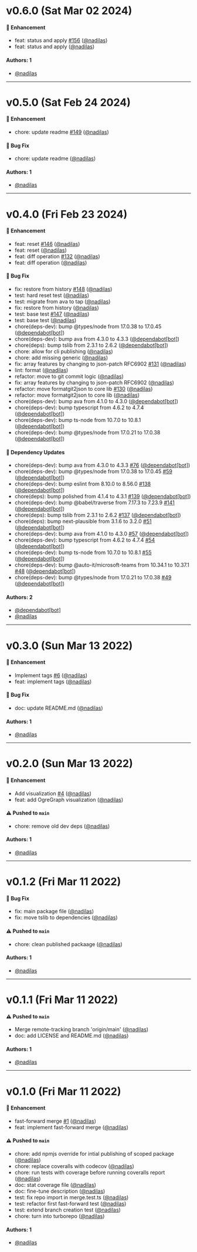 # v0.6.0 (Sat Mar 02 2024)

#### 🚀 Enhancement

- feat: status and apply [#156](https://github.com/dotindustries/ogre/pull/156) ([@nadilas](https://github.com/nadilas))
- feat: status and apply ([@nadilas](https://github.com/nadilas))

#### Authors: 1

- [@nadilas](https://github.com/nadilas)

---

# v0.5.0 (Sat Feb 24 2024)

#### 🚀 Enhancement

- chore: update readme [#149](https://github.com/dotindustries/ogre/pull/149) ([@nadilas](https://github.com/nadilas))

#### 🐛 Bug Fix

- chore: update readme ([@nadilas](https://github.com/nadilas))

#### Authors: 1

- [@nadilas](https://github.com/nadilas)

---

# v0.4.0 (Fri Feb 23 2024)

#### 🚀 Enhancement

- feat: reset [#146](https://github.com/dotindustries/ogre/pull/146) ([@nadilas](https://github.com/nadilas))
- feat: reset ([@nadilas](https://github.com/nadilas))
- feat: diff operation [#132](https://github.com/dotindustries/ogre/pull/132) ([@nadilas](https://github.com/nadilas))
- feat: diff operation ([@nadilas](https://github.com/nadilas))

#### 🐛 Bug Fix

- fix: restore from history [#148](https://github.com/dotindustries/ogre/pull/148) ([@nadilas](https://github.com/nadilas))
- test: hard reset test ([@nadilas](https://github.com/nadilas))
- test: migrate from ava to tap ([@nadilas](https://github.com/nadilas))
- fix: restore from history ([@nadilas](https://github.com/nadilas))
- test: base test [#147](https://github.com/dotindustries/ogre/pull/147) ([@nadilas](https://github.com/nadilas))
- test: base test ([@nadilas](https://github.com/nadilas))
- chore(deps-dev): bump @types/node from 17.0.38 to 17.0.45 ([@dependabot[bot]](https://github.com/dependabot[bot]))
- chore(deps-dev): bump ava from 4.3.0 to 4.3.3 ([@dependabot[bot]](https://github.com/dependabot[bot]))
- chore(deps): bump tslib from 2.3.1 to 2.6.2 ([@dependabot[bot]](https://github.com/dependabot[bot]))
- chore: allow for cli publishing ([@nadilas](https://github.com/nadilas))
- chore: add missing generic ([@nadilas](https://github.com/nadilas))
- fix: array features by changing to json-patch RFC6902 [#131](https://github.com/dotindustries/ogre/pull/131) ([@nadilas](https://github.com/nadilas))
- lint: format ([@nadilas](https://github.com/nadilas))
- refactor: move to git commit logic ([@nadilas](https://github.com/nadilas))
- fix: array features by changing to json-patch RFC6902 ([@nadilas](https://github.com/nadilas))
- refactor: move formatgit2json to core lib [#130](https://github.com/dotindustries/ogre/pull/130) ([@nadilas](https://github.com/nadilas))
- refactor: move formatgit2json to core lib ([@nadilas](https://github.com/nadilas))
- chore(deps-dev): bump ava from 4.1.0 to 4.3.0 ([@dependabot[bot]](https://github.com/dependabot[bot]))
- chore(deps-dev): bump typescript from 4.6.2 to 4.7.4 ([@dependabot[bot]](https://github.com/dependabot[bot]))
- chore(deps-dev): bump ts-node from 10.7.0 to 10.8.1 ([@dependabot[bot]](https://github.com/dependabot[bot]))
- chore(deps-dev): bump @types/node from 17.0.21 to 17.0.38 ([@dependabot[bot]](https://github.com/dependabot[bot]))

#### 🔩 Dependency Updates

- chore(deps-dev): bump ava from 4.3.0 to 4.3.3 [#76](https://github.com/dotindustries/ogre/pull/76) ([@dependabot[bot]](https://github.com/dependabot[bot]))
- chore(deps-dev): bump @types/node from 17.0.38 to 17.0.45 [#59](https://github.com/dotindustries/ogre/pull/59) ([@dependabot[bot]](https://github.com/dependabot[bot]))
- chore(deps-dev): bump eslint from 8.10.0 to 8.56.0 [#138](https://github.com/dotindustries/ogre/pull/138) ([@dependabot[bot]](https://github.com/dependabot[bot]))
- chore(deps): bump polished from 4.1.4 to 4.3.1 [#139](https://github.com/dotindustries/ogre/pull/139) ([@dependabot[bot]](https://github.com/dependabot[bot]))
- chore(deps-dev): bump @babel/traverse from 7.17.3 to 7.23.9 [#141](https://github.com/dotindustries/ogre/pull/141) ([@dependabot[bot]](https://github.com/dependabot[bot]))
- chore(deps): bump tslib from 2.3.1 to 2.6.2 [#137](https://github.com/dotindustries/ogre/pull/137) ([@dependabot[bot]](https://github.com/dependabot[bot]))
- chore(deps): bump next-plausible from 3.1.6 to 3.2.0 [#51](https://github.com/dotindustries/ogre/pull/51) ([@dependabot[bot]](https://github.com/dependabot[bot]))
- chore(deps-dev): bump ava from 4.1.0 to 4.3.0 [#57](https://github.com/dotindustries/ogre/pull/57) ([@dependabot[bot]](https://github.com/dependabot[bot]))
- chore(deps-dev): bump typescript from 4.6.2 to 4.7.4 [#54](https://github.com/dotindustries/ogre/pull/54) ([@dependabot[bot]](https://github.com/dependabot[bot]))
- chore(deps-dev): bump ts-node from 10.7.0 to 10.8.1 [#55](https://github.com/dotindustries/ogre/pull/55) ([@dependabot[bot]](https://github.com/dependabot[bot]))
- chore(deps-dev): bump @auto-it/microsoft-teams from 10.34.1 to 10.37.1 [#48](https://github.com/dotindustries/ogre/pull/48) ([@dependabot[bot]](https://github.com/dependabot[bot]))
- chore(deps-dev): bump @types/node from 17.0.21 to 17.0.38 [#49](https://github.com/dotindustries/ogre/pull/49) ([@dependabot[bot]](https://github.com/dependabot[bot]))

#### Authors: 2

- [@dependabot[bot]](https://github.com/dependabot[bot])
- [@nadilas](https://github.com/nadilas)

---

# v0.3.0 (Sun Mar 13 2022)

#### 🚀 Enhancement

- Implement tags [#6](https://github.com/dotindustries/ogre/pull/6) ([@nadilas](https://github.com/nadilas))
- feat: implement tags ([@nadilas](https://github.com/nadilas))

#### 🐛 Bug Fix

- doc: update README.md ([@nadilas](https://github.com/nadilas))

#### Authors: 1

- [@nadilas](https://github.com/nadilas)

---

# v0.2.0 (Sun Mar 13 2022)

#### 🚀 Enhancement

- Add visualization [#4](https://github.com/dotindustries/ogre/pull/4) ([@nadilas](https://github.com/nadilas))
- feat: add OgreGraph visualization ([@nadilas](https://github.com/nadilas))

#### ⚠️ Pushed to `main`

- chore: remove old dev deps ([@nadilas](https://github.com/nadilas))

#### Authors: 1

- [@nadilas](https://github.com/nadilas)

---

# v0.1.2 (Fri Mar 11 2022)

#### 🐛 Bug Fix

- fix: main package file ([@nadilas](https://github.com/nadilas))
- fix: move tslib to dependencies ([@nadilas](https://github.com/nadilas))

#### ⚠️ Pushed to `main`

- chore: clean published packaage ([@nadilas](https://github.com/nadilas))

#### Authors: 1

- [@nadilas](https://github.com/nadilas)

---

# v0.1.1 (Fri Mar 11 2022)

#### ⚠️ Pushed to `main`

- Merge remote-tracking branch 'origin/main' ([@nadilas](https://github.com/nadilas))
- doc: add LICENSE and README.md ([@nadilas](https://github.com/nadilas))

#### Authors: 1

- [@nadilas](https://github.com/nadilas)

---

# v0.1.0 (Fri Mar 11 2022)

#### 🚀 Enhancement

- fast-forward merge [#1](https://github.com/dotindustries/ogre/pull/1) ([@nadilas](https://github.com/nadilas))
- feat: implement fast-forward merge ([@nadilas](https://github.com/nadilas))

#### ⚠️ Pushed to `main`

- chore: add npmjs override for intial publishing of scoped package ([@nadilas](https://github.com/nadilas))
- chore: replace coveralls with codecov ([@nadilas](https://github.com/nadilas))
- chore: run tests with coverage before running coveralls report ([@nadilas](https://github.com/nadilas))
- doc: stat coverage file ([@nadilas](https://github.com/nadilas))
- doc: fine-tune description ([@nadilas](https://github.com/nadilas))
- test: fix repo import in merge.test.ts ([@nadilas](https://github.com/nadilas))
- test: refactor first fast-forward test ([@nadilas](https://github.com/nadilas))
- test: extend branch creation test ([@nadilas](https://github.com/nadilas))
- chore: turn into turborepo ([@nadilas](https://github.com/nadilas))

#### Authors: 1

- [@nadilas](https://github.com/nadilas)
